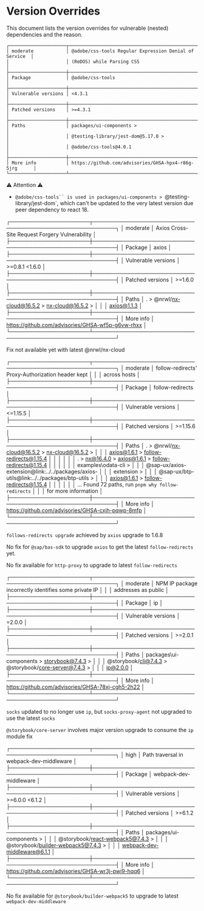 # Version Overrides
This document lists the version overrides for vulnerable (nested) dependencies and the reason.


```
┌─────────────────────┬────────────────────────────────────────────────────────┐
│ moderate            │ @adobe/css-tools Regular Expression Denial of Service  │
│                     │ (ReDOS) while Parsing CSS                              │
├─────────────────────┼────────────────────────────────────────────────────────┤
│ Package             │ @adobe/css-tools                                       │
├─────────────────────┼────────────────────────────────────────────────────────┤
│ Vulnerable versions │ <4.3.1                                                 │
├─────────────────────┼────────────────────────────────────────────────────────┤
│ Patched versions    │ >=4.3.1                                                │
├─────────────────────┼────────────────────────────────────────────────────────┤
│ Paths               │ packages/ui-components >                               │
│                     │ @testing-library/jest-dom@5.17.0 >                     │
│                     │ @adobe/css-tools@4.0.1                                 │
├─────────────────────┼────────────────────────────────────────────────────────┤
│ More info           │ https://github.com/advisories/GHSA-hpx4-r86g-5jrg      │
└─────────────────────┴────────────────────────────────────────────────────────┘
```

:warning: Attention :warning: 
* `@adobe/css-tools`` is used in packages/ui-components > `@testing-library/jest-dom`, which can't be updated to the very latest version due peer dependency to react 18.

┌─────────────────────┬────────────────────────────────────────────────────────┐
│ moderate            │ Axios Cross-Site Request Forgery Vulnerability         │
├─────────────────────┼────────────────────────────────────────────────────────┤
│ Package             │ axios                                                  │
├─────────────────────┼────────────────────────────────────────────────────────┤
│ Vulnerable versions │ >=0.8.1 <1.6.0                                         │
├─────────────────────┼────────────────────────────────────────────────────────┤
│ Patched versions    │ >=1.6.0                                                │
├─────────────────────┼────────────────────────────────────────────────────────┤
│ Paths               │ . > @nrwl/nx-cloud@16.5.2 > nx-cloud@16.5.2 >          │
│                     │ axios@1.1.3                                            │
├─────────────────────┼────────────────────────────────────────────────────────┤
│ More info           │ https://github.com/advisories/GHSA-wf5p-g6vw-rhxx      │
└─────────────────────┴────────────────────────────────────────────────────────┘

Fix not available yet with latest @nrwl/nx-cloud

┌─────────────────────┬────────────────────────────────────────────────────────┐
│ moderate            │ follow-redirects' Proxy-Authorization header kept      │
│                     │ across hosts                                           │
├─────────────────────┼────────────────────────────────────────────────────────┤
│ Package             │ follow-redirects                                       │
├─────────────────────┼────────────────────────────────────────────────────────┤
│ Vulnerable versions │ <=1.15.5                                               │
├─────────────────────┼────────────────────────────────────────────────────────┤
│ Patched versions    │ >=1.15.6                                               │
├─────────────────────┼────────────────────────────────────────────────────────┤
│ Paths               │ . > @nrwl/nx-cloud@16.5.2 > nx-cloud@16.5.2 >          │
│                     │ axios@1.6.1 > follow-redirects@1.15.4                  │
│                     │                                                        │
│                     │ . > nx@16.4.0 > axios@1.6.1 > follow-redirects@1.15.4  │
│                     │                                                        │
│                     │ examples\odata-cli >                                   │
│                     │ @sap-ux/axios-extension@link:../../packages/axios-     │
│                     │ extension >                                            │
│                     │ @sap-ux/btp-utils@link:../../packages/btp-utils >      │
│                     │ axios@1.6.1 > follow-redirects@1.15.4                  │
│                     │                                                        │
│                     │ ... Found 72 paths, run `pnpm why follow-redirects`    │
│                     │ for more information                                   │
├─────────────────────┼────────────────────────────────────────────────────────┤
│ More info           │ https://github.com/advisories/GHSA-cxjh-pqwp-8mfp      │
└─────────────────────┴────────────────────────────────────────────────────────┘

`follows-redirects upgrade` achieved by `axios` upgrade to 1.6.8

No fix for `@sap/bas-sdk` to upgrade `axios` to get the latest `follow-redirects` yet.

No fix available for `http-proxy` to upgrade to latest `follow-redirects`

┌─────────────────────┬────────────────────────────────────────────────────────┐
│ moderate            │ NPM IP package incorrectly identifies some private IP  │
│                     │ addresses as public                                    │
├─────────────────────┼────────────────────────────────────────────────────────┤
│ Package             │ ip                                                     │
├─────────────────────┼────────────────────────────────────────────────────────┤
│ Vulnerable versions │ =2.0.0                                                 │
├─────────────────────┼────────────────────────────────────────────────────────┤
│ Patched versions    │ >=2.0.1                                                │
├─────────────────────┼────────────────────────────────────────────────────────┤
│ Paths               │ packages\ui-components > storybook@7.4.3 >             │
│                     │ @storybook/cli@7.4.3 > @storybook/core-server@7.4.3 >  │
│                     │ ip@2.0.0                                               │
├─────────────────────┼────────────────────────────────────────────────────────┤
│ More info           │ https://github.com/advisories/GHSA-78xj-cgh5-2h22      │
└─────────────────────┴────────────────────────────────────────────────────────┘

`socks` updated to no longer use `ip`, but `socks-proxy-agent` not upgraded to use the latest `socks`

`@storybook/core-server` involves major version upgrade to consume the `ip` module fix

┌─────────────────────┬────────────────────────────────────────────────────────┐
│ high                │ Path traversal in webpack-dev-middleware               │
├─────────────────────┼────────────────────────────────────────────────────────┤
│ Package             │ webpack-dev-middleware                                 │
├─────────────────────┼────────────────────────────────────────────────────────┤
│ Vulnerable versions │ >=6.0.0 <6.1.2                                         │
├─────────────────────┼────────────────────────────────────────────────────────┤
│ Patched versions    │ >=6.1.2                                                │
├─────────────────────┼────────────────────────────────────────────────────────┤
│ Paths               │ packages/ui-components >                               │
│                     │ @storybook/react-webpack5@7.4.3 >                      │
│                     │ @storybook/builder-webpack5@7.4.3 >                    │
│                     │ webpack-dev-middleware@6.1.1                           │
├─────────────────────┼────────────────────────────────────────────────────────┤
│ More info           │ https://github.com/advisories/GHSA-wr3j-pwj9-hqq6      │
└─────────────────────┴────────────────────────────────────────────────────────┘

No fix available for `@storybook/builder-webpack5` to upgrade to latest `webpack-dev-middleware`
